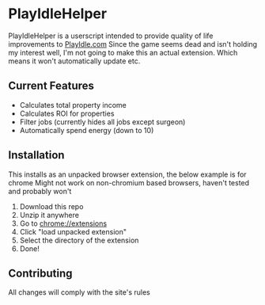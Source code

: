 # PlayIdleHelper

PlayIdleHelper is a userscript intended to provide quality of life improvements to [PlayIdle.com](https://www.playidle.com/)
Since the game seems dead and isn't holding my interest well, I'm not going to make this an actual extension.
Which means it won't automatically update etc.

## Current Features

- Calculates total property income
- Calculates ROI for properties
- Filter jobs (currently hides all jobs except surgeon)
- Automatically spend energy (down to 10)

## Installation

This installs as an unpacked browser extension, the below example is for chrome
Might not work on non-chromium based browsers, haven't tested and probably won't

1. Download this repo
2. Unzip it anywhere
3. Go to [chrome://extensions](chrome://extensions)
4. Click "load unpacked extension"
5. Select the directory of the extension
6. Done!

## Contributing

All changes will comply with the site's rules
